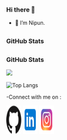 ### Hi there 👋
- 🔭 I’m Nipun.


## <h3 align="left">GitHub Stats</h3>

## <h3 align="left">GitHub Stats</h3>

<a href="">
  <img align="centre" src="https://github-readme-stats.vercel.app/api?username=Nipun-Das&count_private=true&include_all_commits=true&show_icons=true&title_color=007bff&text_color=e7e7e7&icon_color=007bff&bg_color=171c28" />
<a />
  
![Top Langs](https://github-readme-stats.vercel.app/api/top-langs/?username=Nipun-Das&layout=compact&title_color=007bff&text_color=e7e7e7&icon_color=007bff&bg_color=171c28)
     
     
-Connect with me on :</br>
<!-- [![GitHub](images/github.svg)](https://github.com/Nipun-Das) -->
 <a href="https://github.com/Nipun-Das"><img alt="GitHub" height="75" width="40" src="images/github.svg"></a>
 <a href="nipun-das-74628b206/"><img alt="GitHub" height="75" width="40" src="images/linkedin.png"></a>
 <a href="https://www.instagram.com/nipun.das_/"><img alt="GitHub" height="75" width="40" src="images/instagram.png"></a>



     
                      


